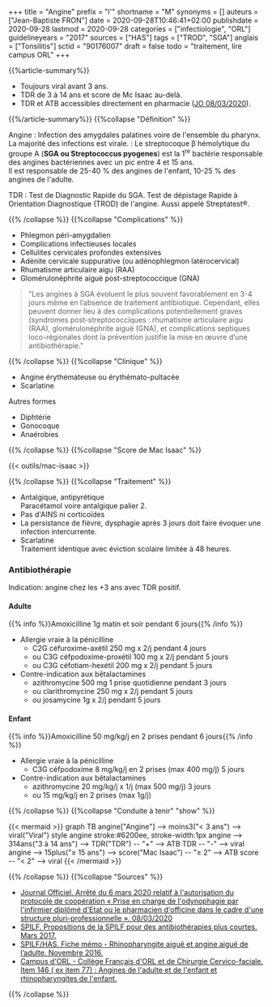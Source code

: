 +++
title = "Angine"
prefix = "l'"
shortname = "M"
synonyms = []
auteurs = ["Jean-Baptiste FRON"]
date = 2020-09-28T10:46:41+02:00
publishdate = 2020-09-28
lastmod = 2020-09-28
categories = ["infectiologie", "ORL"]
guidelineyears = "2017"
sources = ["HAS"]
tags = ["TROD", "SGA"]
anglais = ["Tonsilitis"]
sctid = "90176007"
draft = false
todo = "traitement, lire campus ORL"
+++

{{%article-summary%}}

- Toujours viral avant 3 ans.
- TDR de 3 à 14 ans et score de Mc Isaac au-delà.
- TDR et ATB accessibles directement en pharmacie ([JO 08/03/2020](https://www.legifrance.gouv.fr/jorf/id/JORFTEXT000041697956)).

{{%/article-summary%}}
{{%collapse "Définition" %}}

Angine
: Infection des amygdales palatines voire de l'ensemble du pharynx.  
La majorité des infections est virale.
: Le streptocoque β hémolytique du groupe A (**SGA ou Streptococcus pyogenes**) est la 1<sup>re</sup> bactérie responsable des angines bactériennes avec un pic entre 4 et 15 ans.  
Il est responsable de 25-40 % des angines de l'enfant, 10-25 % des angines de l'adulte.

TDR
: Test de Diagnostic Rapide du SGA. Test de dépistage Rapide à Orientation Diagnostique (TROD) de l'angine. Aussi appelé Streptatest®.

{{% /collapse %}}
{{%collapse "Complications" %}}

- Phlegmon péri-amygdalien
- Complications infectieuses locales
- Cellulites cervicales profondes extensives
- Adénite cervicale suppurative (ou adénophlegmon latérocervical)
- Rhumatisme articulaire aigu (RAA)
- Glomérulonéphrite aiguë post-streptococcique (GNA)

> "Les angines à SGA évoluent le plus souvent favorablement en 3-4 jours même en l’absence de traitement antibiotique. Cependant, elles peuvent donner lieu à des complications potentiellement graves (syndromes post-streptococciques : rhumatisme articulaire aigu (RAA), glomérulonéphrite aiguë (GNA), et complications septiques loco-régionales dont la prévention justifie la mise en œuvre d’une antibiothérapie."

{{% /collapse %}}
{{%collapse "Clinique" %}}

- Angine érythémateuse ou érythémato-pultacée
- Scarlatine

Autres formes
- Diphtérie
- Gonocoque
- Anaérobies

{{% /collapse %}}
{{%collapse "Score de Mac Isaac" %}}

{{< outils/mac-isaac >}}

{{% /collapse %}}
{{%collapse "Traitement" %}}

- Antalgique, antipyrétique  
Paracétamol voire antalgique palier 2.
- Pas d'AINS ni corticoïdes
- La persistance de fièvre, dysphagie après 3 jours doit faire évoquer une infection intercurrente.
- Scarlatine  
Traitement identique avec éviction scolaire limitée à 48 heures.

### Antibiothérapie

Indication: angine chez les +3 ans avec TDR positif.

#### Adulte

{{% info %}}Amoxicilline 1g matin et soir pendant 6 jours{{% /info %}}

- Allergie vraie à la pénicilline
  - C2G céfuroxime-axétil 250 mg x 2/j pendant 4 jours
  - ou C3G céfpodoxime-proxétil 100 mg x 2/j pendant 5 jours
  - ou C3G céfotiam-hexétil 200 mg x 2/j pendant 5 jours
- Contre-indication aux bêtalactamines
  - azithromycine 500 mg 1 prise quotidienne pendant 3 jours  
  - ou clarithromycine 250 mg x 2/j pendant 5 jours
  - ou josamycine 1g x 2/j pendant 5 jours

#### Enfant

{{% info %}}Amoxicilline 50 mg/kg/j en 2 prises pendant 6 jours{{% /info %}}

- Allergie vraie à la pénicilline
  - C3G céfpodoxime 8 mg/kg/j en 2 prises (max 400 mg/j) 5 jours
- Contre-indication aux bêtalactamines
  - azithromycine 20 mg/kg/j x 1/j (max 500 mg/j) 3 jours
  - ou 15 mg/kg/j en 2 prises (max 1g/j)

{{% /collapse %}}
{{%collapse "Conduite à tenir" "show" %}}

{{< mermaid >}}
graph TB
  angine["Angine"] --> moins3("< 3 ans") --> viral("Viral")
  style angine stroke:#6200ee, stroke-width:1px
    angine --> 314ans("3 à 14 ans") --> TDR("TDR") -- "+" --> ATB
      TDR -- "-" --> viral
    angine --> 15plus("≥ 15 ans") --> score("Mac Isaac") -- "≥ 2" --> ATB
      score -- "< 2" --> viral
{{< /mermaid >}}

{{% /collapse %}}
{{%collapse "Sources" %}}

- [Journal Officiel. Arrêté du 6 mars 2020 relatif à l'autorisation du protocole de coopération « Prise en charge de l'odynophagie par l'infirmier diplômé d'Etat ou le pharmacien d'officine dans le cadre d'une structure pluri-professionnelle ». 08/03/2020](https://www.legifrance.gouv.fr/jorf/id/JORFTEXT000041697956)
- [SPILF. Propositions de la SPILF pour des antibiothérapies plus courtes. Mars 2017.](https://www.infectiologie.com/UserFiles/File/spilf/atb/info-antibio/info-antibio-2017-mars.pdf)
- [SPILF/HAS. Fiche mémo - Rhinopharyngite aiguë et angine aiguë de l’adulte. Novembre 2016.](https://www.has-sante.fr/upload/docs/application/pdf/2016-11/v1-fm_rhino-angine_adulte_cd-171116.pdf)
- [Campus d'ORL - Collège Français d'ORL et de Chirurgie Cervico-faciale. Item 146 ( ex item 77) : Angines de l'adulte et de l'enfant et rhinopharyngites de l'enfant.](http://campus.cerimes.fr/orl/enseignement/angine/site/html/5.html)

{{% /collapse %}}
